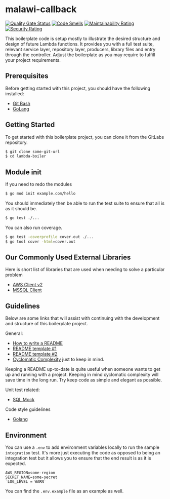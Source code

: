 # malawi-callback
[![Quality Gate Status](http://sonar.pgzaoffice.local:9000/api/project_badges/measure?project=malawi-callback&metric=alert_status)](http://sonar.pgzaoffice.local:9000/dashboard?id=malawi-callback)
[![Code Smells](http://sonar.pgzaoffice.local:9000/api/project_badges/measure?project=malawi-callback&metric=code_smells)](http://sonar.pgzaoffice.local:9000/dashboard?id=malawi-callback)
[![Maintainability Rating](http://sonar.pgzaoffice.local:9000/api/project_badges/measure?project=malawi-callback&metric=sqale_rating)](http://sonar.pgzaoffice.local:9000/dashboard?id=malawi-callback)
[![Security Rating](http://sonar.pgzaoffice.local:9000/api/project_badges/measure?project=malawi-callback&metric=security_rating)](http://sonar.pgzaoffice.local:9000/dashboard?id=malawi-callback)

This boilerplate code is setup mostly to illustrate the desired structure and design of future Lambda functions. It
provides you with a full test suite, relevant service layer, repository layer, producers, library files and entry
through the controller. Adjust the boilerplate as you may require to fulfill your project requirements.

## Prerequisites
Before getting started with this project, you should have the following installed:
- [Git Bash](https://git-scm.com/downloads)
- [GoLang](https://golang.org/doc/install)

## Getting Started
To get started with this boilerplate project, you can clone it from the GitLabs repository.
```bash
$ git clone some-git-url
$ cd lambda-boiler
```

## Module init
If you need to redo the modules
```bash
$ go mod init example.com/hello
```

You should immediately then be able to run the test suite to ensure that all is as it should be.
```bash
$ go test ./...
```

You can also run coverage.
```bash
$ go test -coverprofile cover.out ./...
$ go tool cover -html=cover.out
```

## Our Commonly Used External Libraries
Here is short list of libraries that are used when needing to solve a particular problem
 - [AWS Client v2](https://aws.github.io/aws-sdk-go-v2/)
 - [MSSQL Client](https://github.com/denisenkom/go-mssqldb)

## Guidelines
Below are some links that will assist with continuing with the development and structure of this boilerplate project.

General:
 - [How to write a README](https://www.makeareadme.com/)
 - [README template #1](https://gist.github.com/PurpleBooth/109311bb0361f32d87a2)
 - [README template #2](https://gist.github.com/fvcproductions/1bfc2d4aecb01a834b46)
 - [Cyclomatic Complexity](https://webuniverse.io/cyclomatic-complexity-refactoring-tips/) just to keep in mind.

Keeping a README up-to-date is quite useful when someone wants to get up and running with a project.
Keeping in mind cyclomatic complexity will save time in the long run. Try keep code as simple and elegant as possible.

Unit test related:
 - [SQL Mock](https://github.com/DATA-DOG/go-sqlmock)

Code style guidelines
 - [Golang](https://directpayonline.atlassian.net/wiki/spaces/PAYG/pages/1851392004/GoLang+Style+Guide)

## Environment
You can use a `.env` to add environment variables locally to run the sample `integration` test. It's more just executing
the code as opposed to being an integration test but it allows you to ensure that the end result is as it is expected.
```text
AWS_REGION=some-region
SECRET_NAME=some-secret
`LOG_LEVEL = WARN`
```
You can find the `.env.example` file as an example as well.
